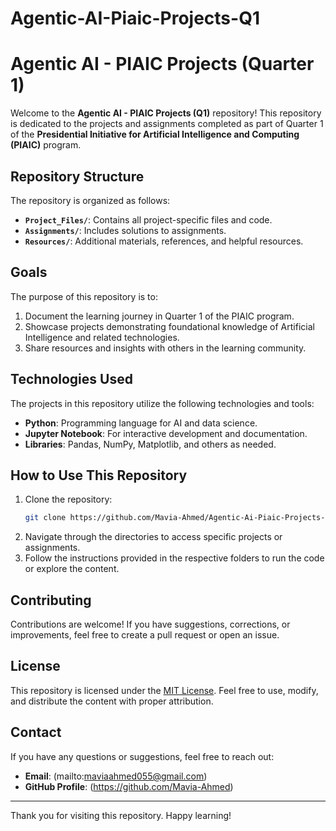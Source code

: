 # Agentic-AI-Piaic-Projects-Q1
# Agentic AI - PIAIC Projects (Quarter 1)

Welcome to the **Agentic AI - PIAIC Projects (Q1)** repository! This repository is dedicated to the projects and assignments completed as part of Quarter 1 of the **Presidential Initiative for Artificial Intelligence and Computing (PIAIC)** program.

## Repository Structure

The repository is organized as follows:

- **`Project_Files/`**: Contains all project-specific files and code.
- **`Assignments/`**: Includes solutions to assignments.
- **`Resources/`**: Additional materials, references, and helpful resources.

## Goals

The purpose of this repository is to:

1. Document the learning journey in Quarter 1 of the PIAIC program.
2. Showcase projects demonstrating foundational knowledge of Artificial Intelligence and related technologies.
3. Share resources and insights with others in the learning community.

## Technologies Used

The projects in this repository utilize the following technologies and tools:

- **Python**: Programming language for AI and data science.
- **Jupyter Notebook**: For interactive development and documentation.
- **Libraries**: Pandas, NumPy, Matplotlib, and others as needed.

## How to Use This Repository

1. Clone the repository:
   ```bash
   git clone https://github.com/Mavia-Ahmed/Agentic-Ai-Piaic-Projects-Q1.git
   ```
2. Navigate through the directories to access specific projects or assignments.
3. Follow the instructions provided in the respective folders to run the code or explore the content.

## Contributing

Contributions are welcome! If you have suggestions, corrections, or improvements, feel free to create a pull request or open an issue.

## License

This repository is licensed under the [MIT License](LICENSE). Feel free to use, modify, and distribute the content with proper attribution.

## Contact

If you have any questions or suggestions, feel free to reach out:

- **Email**: (mailto:maviaahmed055@gmail.com)
- **GitHub Profile**: (https://github.com/Mavia-Ahmed)

---
Thank you for visiting this repository. Happy learning!
